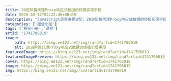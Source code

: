 ```yaml
---
title: 20进阶篇代理Proxy响应式数据的终极实现手段
date: 2025-03-12T02:22:45+08:00
description: "JavaScript语言编程进阶，20进阶篇代理Proxy响应式数据的终极实现手段"
categories: ['掘金小册']
tags: ['掘金小册','课程']
artid: "1741706019"
image:
    path: https://bing.ee123.net/img/rand?artid=1741706019
    alt: 20进阶篇代理Proxy响应式数据的终极实现手段
featuredImage: https://bing.ee123.net/img/rand?artid=1741706019
featuredImagePreview: https://bing.ee123.net/img/rand?artid=1741706019
cover: https://bing.ee123.net/img/rand?artid=1741706019
image: https://bing.ee123.net/img/rand?artid=1741706019
img: https://bing.ee123.net/img/rand?artid=1741706019
---
```


